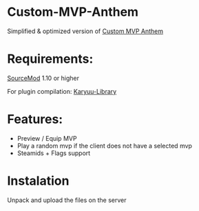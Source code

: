 # Custom-MVP-Anthem
Simplified & optimized version of [Custom MVP Anthem](https://forums.alliedmods.net/showthread.php?t=296578) 

# Requirements:
[SourceMod](https://www.sourcemod.net/downloads.php?branch=stable) 1.10 or higher

For plugin compilation: [Karyuu-Library](https://github.com/K4ryuu/Karyuu-Library)
# Features:
- Preview / Equip MVP
- Play a random mvp if the client does not have a selected mvp
- Steamids + Flags support

# Instalation
Unpack and upload the files on the server
